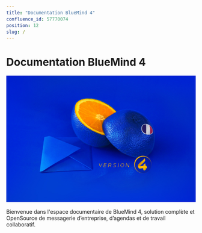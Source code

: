 ```yaml
---
title: "Documentation BlueMind 4"
confluence_id: 57770074
position: 12
slug: /
---
```

# Documentation BlueMind 4


[![](attachments/57770074/58592293.png)](/Nouveautés_BlueMind_4.0_à_4.3/)


Bienvenue dans l'espace documentaire de BlueMind 4, solution complète et OpenSource de messagerie d’entreprise, d’agendas et de travail collaboratif.



